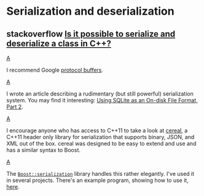 # Serialization and deserialization 

## stackoverflow [Is it possible to serialize and deserialize a class in C++?](https://stackoverflow.com/questions/234724/is-it-possible-to-serialize-and-deserialize-a-class-in-c)

[A](https://stackoverflow.com/a/235256)

I recommend Google [protocol buffers](http://code.google.com/p/protobuf/). 

[A](https://stackoverflow.com/a/234816)

I wrote an article describing a rudimentary (but still powerful) serialization system. You may find it interesting: [Using SQLite as an On-disk File Format, Part 2](http://replay.waybackmachine.org/20090412173303/http://www.praeclarum.org/2006/03/using-sqlite-as-on-disk-file-format_31.html).

[A](https://stackoverflow.com/a/22122547)

I encourage anyone who has access to C++11 to take a look at [cereal](http://uscilab.github.io/cereal/), a C++11 header only library for serialization that supports binary, JSON, and XML out of the box. cereal was designed to be easy to extend and use and has a similar syntax to Boost.

[A](https://stackoverflow.com/a/234740)

The [`Boost::serialization`](http://www.boost.org/doc/libs/1_36_0/libs/serialization/doc/index.html) library handles this rather elegantly. I've used it in several projects. There's an example program, showing how to use it, [here](http://www.boost.org/doc/libs/1_36_0/libs/serialization/example/demo.cpp).